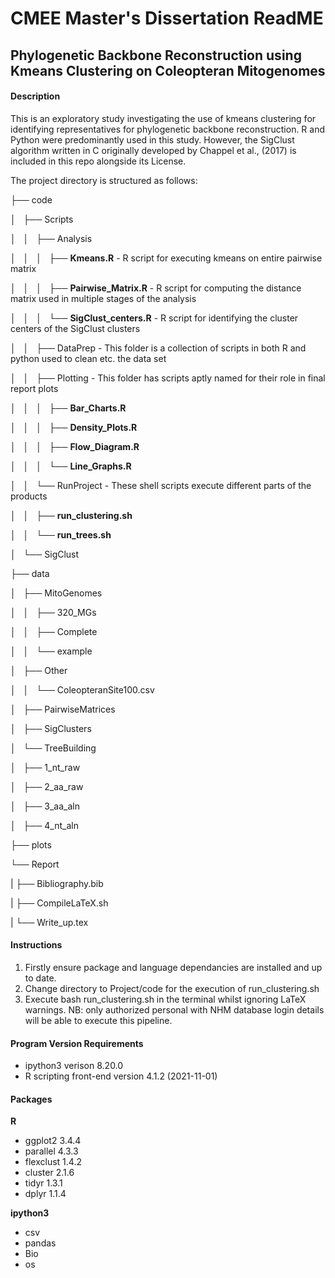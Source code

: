# CMEE Master's Dissertation ReadME
## Phylogenetic Backbone Reconstruction using Kmeans Clustering on Coleopteran Mitogenomes

#### Description

This is an exploratory study investigating the use of kmeans clustering for identifying representatives for phylogenetic backbone reconstruction. R and Python were predominantly used in this study. However, the SigClust algorithm written in C originally developed by Chappel et al., (2017) is included in this repo alongside its License. 

The project directory is structured as follows:

├── code

│   ├── Scripts

│   │   ├── Analysis

│   │   │   ├── **Kmeans.R** - R script for executing kmeans on entire pairwise matrix

│   │   │   ├── **Pairwise_Matrix.R** - R script for computing the distance matrix used in multiple stages of the analysis

│   │   │   └── **SigClust_centers.R** - R script for identifying the cluster centers of the SigClust clusters

│   │   ├── DataPrep - This folder is a collection of scripts in both R and python used to clean etc. the data set

│   │   ├── Plotting - This folder has scripts aptly named for their role in final report plots

│   │   │   ├── **Bar_Charts.R** 

│   │   │   ├── **Density_Plots.R**

│   │   │   ├── **Flow_Diagram.R**

│   │   │   └── **Line_Graphs.R**

│   │   └── RunProject - These shell scripts execute different parts of the products

│   │       ├── **run_clustering.sh**

│   │       └── **run_trees.sh**

│   └── SigClust 

├── data

│   ├── MitoGenomes

│   │   ├── 320_MGs

│   │   ├── Complete

│   │   └── example

│   ├── Other

│   │   └── ColeopteranSite100.csv

│   ├── PairwiseMatrices

│   ├── SigClusters

│   └── TreeBuilding

│       ├── 1_nt_raw

│       ├── 2_aa_raw

│       ├── 3_aa_aln

│       ├── 4_nt_aln

├── plots

└── Report

|   ├── Bibliography.bib
    
|   ├── CompileLaTeX.sh
    
|   └── Write_up.tex

#### Instructions

1. Firstly ensure package and language dependancies are installed and up to date.
2. Change directory to Project/code for the execution of run_clustering.sh
3. Execute bash run_clustering.sh in the terminal whilst ignoring LaTeX warnings. NB: only authorized personal with NHM database login details will be able to execute this pipeline.

#### Program Version Requirements

* ipython3 verison 8.20.0
* R scripting front-end version 4.1.2 (2021-11-01)

#### Packages

**R**
* ggplot2 3.4.4
* parallel 4.3.3
* flexclust 1.4.2
* cluster 2.1.6
* tidyr 1.3.1
* dplyr 1.1.4

**ipython3**
* csv 
* pandas
* Bio
* os






